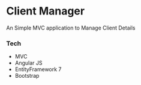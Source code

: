 # Client Manager
An Simple MVC application to Manage Client Details 


### Tech 
- MVC
- Angular JS
- EntityFramework 7
- Bootstrap

